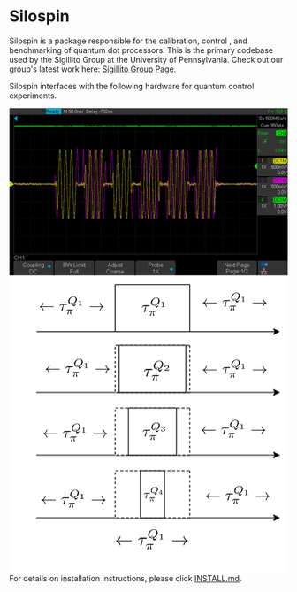 # Silospin
Silospin is a package responsible for the calibration, control , and benchmarking of quantum dot processors. This is the primary codebase used by the Sigillito Group at the University of Pennsylvania. Check out our group's latest work here:
[Sigillito Group Page](https://github.com/nimalec/Silospin/blob/new_branch_6_5/INSTALL.md).   



Silospin interfaces with the following hardware for quantum control experiments.

![](https://github.com/nimalec/Silospin/blob/new_branch_6_5/images/waveform.png)
![](https://github.com/nimalec/Silospin/blob/new_branch_6_5/images/pulses.png)
For details on installation instructions, please click [INSTALL.md](https://github.com/nimalec/Silospin/blob/new_branch_6_5/INSTALL.md).  
